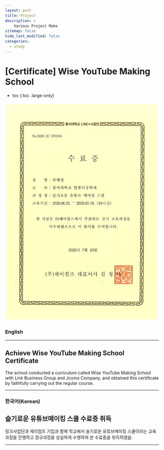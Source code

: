 ```yaml
---
layout: post
title: Project
description: >
    Various Project Make
sitemap: false
hide_last_modified: false
categories:
  - study
---
```


# [Certificate] Wise YouTube Making School

* toc
{:toc .large-only}

![screenshot](/assets/img/blog/example-content-youtube.png)
### English
---
## Achieve Wise YouTube Making School Certificate

  The school conducted a curriculum called Wise YouTube Making School with Link Business Group and Jcoms Company, and obtained this certificate by faithfully carrying out the regular course.

---

### 한국어(Korean)
## 슬기로운 유튜브메이킹 스쿨 수료증 취득
  
  링크사업단과 제이컴즈 기업과 함께 학교에서 슬기로운 유튜브메이킹 스쿨이라는 교육과정을 진행하고 정규과정을 성실하게 수행하여 본 수료증을 취득하였음.
  
---